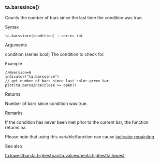 ### ta.barssince()

Counts the number of bars since the last time the condition was true.

Syntax

```
ta.barssince(condition) → series int
```

Arguments

condition (series bool) The condition to check for.

Example

```
//@version=6  
indicator("ta.barssince")  
// get number of bars since last color.green bar  
plot(ta.barssince(close >= open))
```

Returns

Number of bars since condition was true.

Remarks

If the condition has never been met prior to the current bar, the function returns na.

Please note that using this variable/function can cause [indicator repainting](https://www.tradingview.com/pine-script-docs/concepts/repainting/).

See also

[ta.lowestbars](#fun_ta.lowestbars)[ta.highestbars](#fun_ta.highestbars)[ta.valuewhen](#fun_ta.valuewhen)[ta.highest](#fun_ta.highest)[ta.lowest](#fun_ta.lowest)
